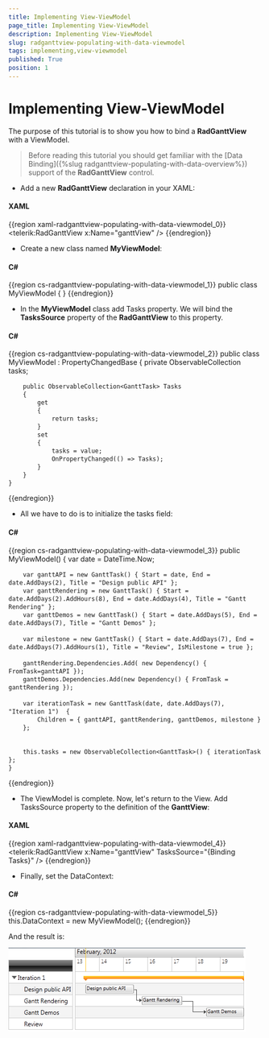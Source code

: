 ```yaml
---
title: Implementing View-ViewModel
page_title: Implementing View-ViewModel
description: Implementing View-ViewModel
slug: radganttview-populating-with-data-viewmodel
tags: implementing,view-viewmodel
published: True
position: 1
---
```


# Implementing View-ViewModel

The purpose of this tutorial is to show you how to bind a __RadGanttView__ with a ViewModel.

>Before reading this tutorial you should get familiar with the [Data Binding]({%slug radganttview-populating-with-data-overview%}) support of the __RadGanttView__ control. 

* Add a new __RadGanttView__ declaration in your XAML:

#### __XAML__

{{region xaml-radganttview-populating-with-data-viewmodel_0}}
	<telerik:RadGanttView x:Name="ganttView" />	
{{endregion}}

* Create a new class named __MyViewModel__:

#### __C#__

{{region cs-radganttview-populating-with-data-viewmodel_1}}
	public class MyViewModel
	{
	}
{{endregion}}

* In the __MyViewModel__ class add Tasks property. We will bind the __TasksSource__ property of the __RadGanttView__ to this property. 

#### __C#__

{{region cs-radganttview-populating-with-data-viewmodel_2}}
	public class MyViewModel : PropertyChangedBase
	{
		private ObservableCollection<GanttTask> tasks;
	
		public ObservableCollection<GanttTask> Tasks
		{
			get
			{
				return tasks;
			}
			set
			{
				tasks = value;
				OnPropertyChanged(() => Tasks);
			}
		}
	}
{{endregion}}

* All we have to do is to initialize the tasks field: 

#### __C#__

{{region cs-radganttview-populating-with-data-viewmodel_3}}
	public MyViewModel()
	{
		var date = DateTime.Now;
				
		var ganttAPI = new GanttTask() { Start = date, End = date.AddDays(2), Title = "Design public API" };
		var ganttRendering = new GanttTask() { Start = date.AddDays(2).AddHours(8), End = date.AddDays(4), Title = "Gantt Rendering" };
		var ganttDemos = new GanttTask() { Start = date.AddDays(5), End = date.AddDays(7), Title = "Gantt Demos" };
	
		var milestone = new GanttTask() { Start = date.AddDays(7), End = date.AddDays(7).AddHours(1), Title = "Review", IsMilestone = true };
	
		ganttRendering.Dependencies.Add( new Dependency() { FromTask=ganttAPI });
		ganttDemos.Dependencies.Add(new Dependency() { FromTask = ganttRendering });
	
		var iterationTask = new GanttTask(date, date.AddDays(7), "Iteration 1")  {
			Children = { ganttAPI, ganttRendering, ganttDemos, milestone }
		};
				
	
		this.tasks = new ObservableCollection<GanttTask>() { iterationTask };
	}
{{endregion}}

* The ViewModel is complete. Now, let's return to the View. Add TasksSource property to the definition of the __GanttView__:

#### __XAML__

{{region xaml-radganttview-populating-with-data-viewmodel_4}}
	<telerik:RadGanttView x:Name="ganttView" TasksSource="{Binding Tasks}"  />
{{endregion}}

* Finally, set the DataContext: 	

#### __C#__

{{region cs-radganttview-populating-with-data-viewmodel_5}}
	this.DataContext = new MyViewModel();
{{endregion}}

And the result is:

![ganttview viewmodel](images/ganttview_viewmodel.png)